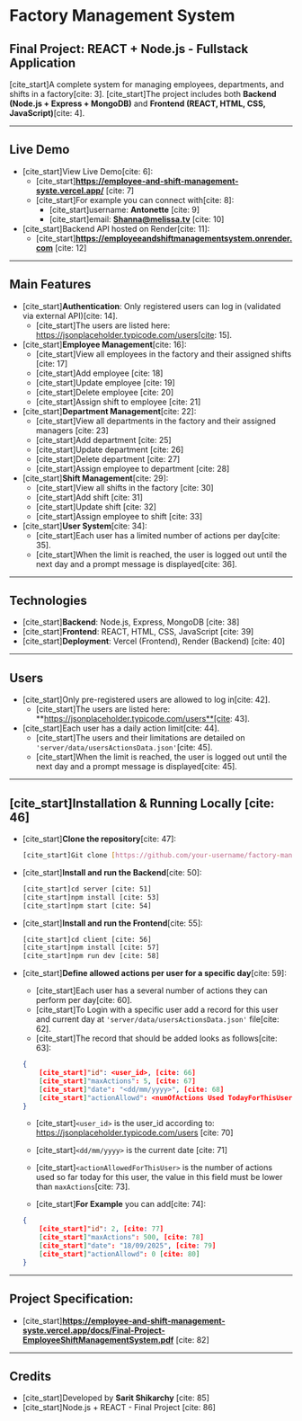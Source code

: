 # Factory Management System
## Final Project: REACT + Node.js - Fullstack Application

[cite_start]A complete system for managing employees, departments, and shifts in a factory[cite: 3].
[cite_start]The project includes both **Backend (Node.js + Express + MongoDB)** and **Frontend (REACT, HTML, CSS, JavaScript)**[cite: 4].

---

## Live Demo
* [cite_start]View Live Demo[cite: 6]:
    * [cite_start]**https://employee-and-shift-management-syste.vercel.app/** [cite: 7]
    * [cite_start]For example you can connect with[cite: 8]:
        * [cite_start]username: **Antonette** [cite: 9]
        * [cite_start]email: **Shanna@melissa.tv** [cite: 10]
* [cite_start]Backend API hosted on Render[cite: 11]:
    * [cite_start]**https://employeeandshiftmanagementsystem.onrender.com** [cite: 12]

---

## Main Features
* [cite_start]**Authentication**: Only registered users can log in (validated via external API)[cite: 14].
    * [cite_start]The users are listed here: https://jsonplaceholder.typicode.com/users[cite: 15].
* [cite_start]**Employee Management**[cite: 16]:
    * [cite_start]View all employees in the factory and their assigned shifts [cite: 17]
    * [cite_start]Add employee [cite: 18]
    * [cite_start]Update employee [cite: 19]
    * [cite_start]Delete employee [cite: 20]
    * [cite_start]Assign shift to employee [cite: 21]
* [cite_start]**Department Management**[cite: 22]:
    * [cite_start]View all departments in the factory and their assigned managers [cite: 23]
    * [cite_start]Add department [cite: 25]
    * [cite_start]Update department [cite: 26]
    * [cite_start]Delete department [cite: 27]
    * [cite_start]Assign employee to department [cite: 28]
* [cite_start]**Shift Management**[cite: 29]:
    * [cite_start]View all shifts in the factory [cite: 30]
    * [cite_start]Add shift [cite: 31]
    * [cite_start]Update shift [cite: 32]
    * [cite_start]Assign employee to shift [cite: 33]
* [cite_start]**User System**[cite: 34]:
    * [cite_start]Each user has a limited number of actions per day[cite: 35].
    * [cite_start]When the limit is reached, the user is logged out until the next day and a prompt message is displayed[cite: 36].

---

## Technologies
* [cite_start]**Backend**: Node.js, Express, MongoDB [cite: 38]
* [cite_start]**Frontend**: REACT, HTML, CSS, JavaScript [cite: 39]
* [cite_start]**Deployment**: Vercel (Frontend), Render (Backend) [cite: 40]

---

## Users
* [cite_start]Only pre-registered users are allowed to log in[cite: 42].
    * [cite_start]The users are listed here: **https://jsonplaceholder.typicode.com/users**[cite: 43].
* [cite_start]Each user has a daily action limit[cite: 44].
    * [cite_start]The users and their limitations are detailed on `'server/data/usersActionsData.json'`[cite: 45].
    * [cite_start]When the limit is reached, the user is logged out until the next day and a prompt message is displayed[cite: 45].

---

## [cite_start]Installation & Running Locally [cite: 46]
* [cite_start]**Clone the repository**[cite: 47]:
    ```bash
    [cite_start]Git clone [https://github.com/your-username/factory-management.git](https://github.com/your-username/factory-management.git) [cite: 49]
    ```
* [cite_start]**Install and run the Backend**[cite: 50]:
    ```bash
    [cite_start]cd server [cite: 51]
    [cite_start]npm install [cite: 53]
    [cite_start]npm start [cite: 54]
    ```
* [cite_start]**Install and run the Frontend**[cite: 55]:
    ```bash
    [cite_start]cd client [cite: 56]
    [cite_start]npm install [cite: 57]
    [cite_start]npm run dev [cite: 58]
    ```
* [cite_start]**Define allowed actions per user for a specific day**[cite: 59]:
    * [cite_start]Each user has a several number of actions they can perform per day[cite: 60].
    * [cite_start]To Login with a specific user add a record for this user and current day at `'server/data/usersActionsData.json'` file[cite: 62].
    * [cite_start]The record that should be added looks as follows[cite: 63]:

    ```json
    {
        [cite_start]"id": <user_id>, [cite: 66]
        [cite_start]"maxActions": 5, [cite: 67]
        [cite_start]"date": "<dd/mm/yyyy>", [cite: 68]
        [cite_start]"actionAllowd": <numOfActions Used TodayForThisUser> [cite: 69]
    }
    ```

    * [cite_start]`<user_id>` is the user\_id according to: https://jsonplaceholder.typicode.com/users [cite: 70]
    * [cite_start]`<dd/mm/yyyy>` is the current date [cite: 71]
    * [cite_start]`<actionAllowedForThisUser>` is the number of actions used so far today for this user, the value in this field must be lower than `maxActions`[cite: 73].

    * [cite_start]**For Example** you can add[cite: 74]:

    ```json
    {
        [cite_start]"id": 2, [cite: 77]
        [cite_start]"maxActions": 500, [cite: 78]
        [cite_start]"date": "18/09/2025", [cite: 79]
        [cite_start]"actionAllowd": 0 [cite: 80]
    }
    ```

---

## Project Specification:
* [cite_start]**https://employee-and-shift-management-syste.vercel.app/docs/Final-Project-EmployeeShiftManagementSystem.pdf** [cite: 82]

---

## Credits
* [cite_start]Developed by **Sarit Shikarchy** [cite: 85]
* [cite_start]Node.js + REACT - Final Project [cite: 86]
